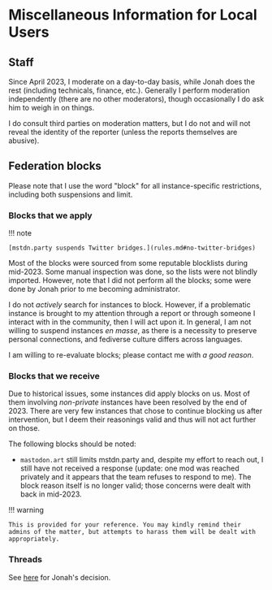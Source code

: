 # Miscellaneous Information for Local Users

## Staff

Since April 2023, I moderate on a day-to-day basis, while Jonah does the rest (including technicals, finance, etc.). Generally I perform moderation independently (there are no other moderators), though occasionally I do ask him to weigh in on things.

I do consult third parties on moderation matters, but I do not and will not reveal the identity of the reporter (unless the reports themselves are abusive).

## Federation blocks

Please note that I use the word "block" for all instance-specific restrictions, including both suspensions and limit.

### Blocks that we apply

!!! note

    [mstdn.party suspends Twitter bridges.](rules.md#no-twitter-bridges)

Most of the blocks were sourced from some reputable blocklists during mid-2023. Some manual inspection was done, so the lists were not blindly imported. However, note that I did not perform all the blocks; some were done by Jonah prior to me becoming administrator.

I do not *actively* search for instances to block. However, if a problematic instance is brought to my attention through a report or through someone I interact with in the community, then I will act upon it. In general, I am not willing to suspend instances *en masse*, as there is a necessity to preserve personal connections, and fediverse culture differs across languages.

I am willing to re-evaluate blocks; please contact me with *a good reason*.

### Blocks that we receive

Due to historical issues, some instances did apply blocks on us. Most of them involving *non-private* instances have been resolved by the end of 2023. There are very few instances that chose to continue blocking us after intervention, but I deem their reasonings valid and thus will not act further on those.

The following blocks should be noted:

* `mastodon.art` still limits mstdn.party and, despite my effort to reach out, I still have not received a response (update: one mod was reached privately and it appears that the team refuses to respond to me). The block reason itself is no longer valid; those concerns were dealt with back in mid-2023.

!!! warning

    This is provided for your reference. You may kindly remind their admins of the matter, but attempts to harass them will be dealt with appropriately.

### Threads

See [here](https://fediverse.neat.pub/2023/07/10/threads/) for Jonah's decision.


